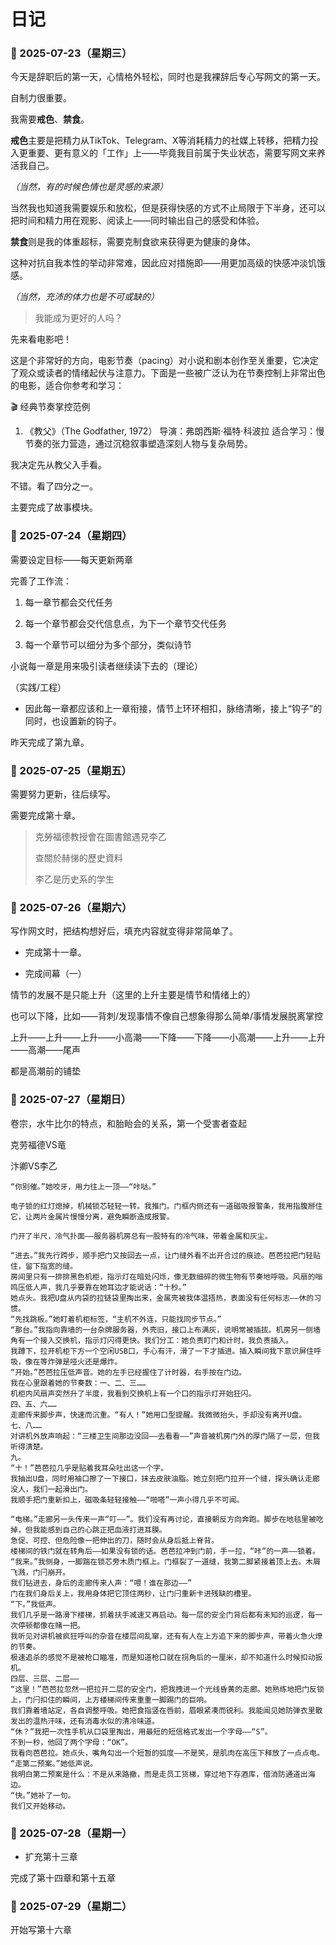 # 日记

###  📅 2025-07-23（星期三）

今天是辞职后的第一天，心情格外轻松，同时也是我裸辞后专心写网文的第一天。

自制力很重要。

我需要**戒色**、**禁食**。

**戒色**主要是把精力从TikTok、Telegram、X等消耗精力的社媒上转移，把精力投入更重要、更有意义的「工作」上——毕竟我目前属于失业状态，需要写网文来养活我自己。

*（当然，有的时候色情也是灵感的来源）*



当然我也知道我需要娱乐和放松，但是获得快感的方式不止局限于下半身，还可以把时间和精力用在观影、阅读上——同时输出自己的感受和体验。

**禁食**则是我的体重超标，需要克制食欲来获得更为健康的身体。

这种对抗自我本性的举动非常难，因此应对措施即——用更加高级的快感冲淡饥饿感。

*（当然，充沛的体力也是不可或缺的）*

> 我能成为更好的人吗？

先来看电影吧！

这是个非常好的方向，电影节奏（pacing）对小说和剧本创作至关重要，它决定了观众或读者的情绪起伏与注意力。下面是一些被广泛认为在节奏控制上非常出色的电影，适合你参考和学习：

🎬 经典节奏掌控范例

1. 《教父》（The Godfather, 1972）
导演：弗朗西斯·福特·科波拉
适合学习：慢节奏的张力营造，通过沉稳叙事塑造深刻人物与复杂局势。


我决定先从教父入手看。

不错。看了四分之一。

主要完成了故事模块。


###  📅 2025-07-24（星期四）

需要设定目标——每天更新两章

完善了工作流：

1. 每一章节都会交代任务

2. 每一个章节都会交代信息点，为下一个章节交代任务

3. 每一个章节可以细分为多个部分，类似诗节

小说每一章是用来吸引读者继续读下去的（理论）

（实践/工程）

- 因此每一章都应该和上一章衔接，情节上环环相扣，脉络清晰，接上“钩子”的同时，也设置新的钩子。

昨天完成了第九章。


###  📅 2025-07-25（星期五）

需要努力更新，往后续写。

需要完成第十章。


>克勞福德教授會在圖書館遇見李乙
>
>查關於赫悌的歷史資料
>
>李乙是历史系的学生


###  📅 2025-07-26（星期六）

写作网文时，把结构想好后，填充内容就变得非常简单了。

* 完成第十一章。

* 完成间幕（一）

情节的发展不是只能上升（这里的上升主要是情节和情绪上的）

也可以下降，比如——背刺/发现事情不像自己想象得那么简单/事情发展脱离掌控

上升——上升——上升——小高潮——下降——下降——小高潮——上升——上升——高潮——尾声

都是高潮前的铺垫



###  📅 2025-07-27（星期日）

卷宗，水牛比尔的特点，和胎眙会的关系，第一个受害者查起

克劳福德VS竜

汴卿VS李乙


```
“你别催。”她咬牙，用力往上一顶——“咔哒。”

电子锁的红灯熄掉，机械锁芯轻轻一转。我推门。门框内侧还有一道磁吸报警条，我用指腹掰住它，让两片金属片慢慢分离，避免瞬断造成报警。

门开了半尺，冷气扑面——服务器机房总有一股特有的冷气味，带着金属和灰尘。

“进去。”我先行跨步，顺手把门又按回去一点，让门缝外看不出开合过的痕迹。芭芭拉把门轻贴住，留下指宽的缝。
房间里只有一排排黑色机柜，指示灯在暗处闪烁，像无数细碎的微生物有节奏地呼吸。风扇的嗡鸣压低人声，我几乎要靠在她耳边才能说话：“十秒。”
她点头。我把U盘从内袋的拉链袋里掏出来，金属壳被我体温捂热，表面没有任何标志——休的习惯。
“先找跳板。”她盯着机柜标签，“主机不外连，只能找同步节点。”
“那台。”我指向靠墙的一台杂牌服务器，外壳旧，接口上布满灰，说明常被插拔。机房另一侧墙角有一个接入交换机，指示灯闪得更快。我们分工：她负责盯门和计时，我负责插入。
我蹲下，拉开机柜下方一个空闲USB口，手心有汗，滑了一下才插进。插入瞬间我下意识屏住呼吸，像在等炸弹是哑火还是爆炸。
“开始。”芭芭拉压低声音。她的左手已经握住了计时器，右手按在门边。
我在心里跟着她的节奏数：一、二、三……
机柜内风扇声突然升了半度，我看到交换机上有一个口的指示灯开始狂闪。
四、五、六……
走廊传来脚步声，快速而沉重。“有人！”她用口型提醒。我微微抬头，手却没有离开U盘。
七、八……
对讲机外放声响起：“三楼卫生间那边没回——去看看——”声音被机房门外的厚门隔了一层，但我听得清楚。
九。
“十！”芭芭拉几乎是贴着我耳朵吐出这一个字。
我抽出U盘，同时用袖口擦了一下接口，抹去皮肤油脂。她立刻把门拉开一个缝，探头确认走廊没人，我们一起滑出门。
我顺手把门重新扣上，磁吸条轻轻接触——“啪嗒”一声小得几乎不可闻。

“电梯。”走廊另一头传来一声“叮——”。我们没有再讨论，直接朝反方向奔跑。脚步在地毯里被吃掉，但我能感到自己的心跳正把血液打进耳膜。
急促、可控、但危险像一把伸出的刀，随时会从身后抵上脊背。
楼梯间的铁门就在转角后——如果没有锁的话。芭芭拉冲到门前，手一拉，“咔”的一声——锁着。
“我来。”我侧身，一脚踹在锁芯旁木质门框上。门框裂了一道缝，我第二脚紧接着顶上去。木屑飞溅，门闩崩开。
我们钻进去，身后的走廊传来人声：“喂！谁在那边——”
门在我们身后关上，我用身体把它顶住两秒，让门闩重新卡进残缺的槽里。
“下。”我低声。
我们几乎是一路滑下楼梯，抓着扶手减速又再启动。每一层的安全门背后都有未知的巡逻，每一次停顿都像在赌一把。
我听见对讲机被疯狂呼叫的杂音在楼层间乱窜，还有有人在上方追下来的脚步声，带着火急火燎的节奏。
极速追杀的感觉不是被枪口瞄准，而是知道枪口就在拐角后的一厘米，却不知道什么时候扣动扳机。
四层、三层、二层——
“这里！”芭芭拉忽然一把拉开二层的安全门，把我拽进一个光线昏黄的走廊。她熟练地把门反锁上，门闩扣住的瞬间，上方楼梯间传来重重一脚踢门的巨响。
我们靠着墙站定，各自调整呼吸。她把食指竖在唇前，眉眼紧凑而锐利。我能闻见她防弹衣里散发出的温热汗味，还有消毒水似的清冷味道。
“休？”我把一次性手机从口袋里掏出，用最短的短信格式发出一个字母——“S”。
不到一秒，他回了两个字母：“OK”。
我看向芭芭拉。她点头，嘴角勾出一个短暂的弧度——不是笑，是肌肉在高压下释放了一点点电。
“走第二预案。”她低声说。
我明白第二预案是什么：不是从来路撤，而是走员工货梯，穿过地下存酒库，借消防通道出海边。
“快。”她补了一句。
我们又开始移动。

```


###  📅 2025-07-28（星期一）

* 扩充第十三章

完成了第十四章和第十五章


###  📅 2025-07-29（星期二）

开始写第十六章